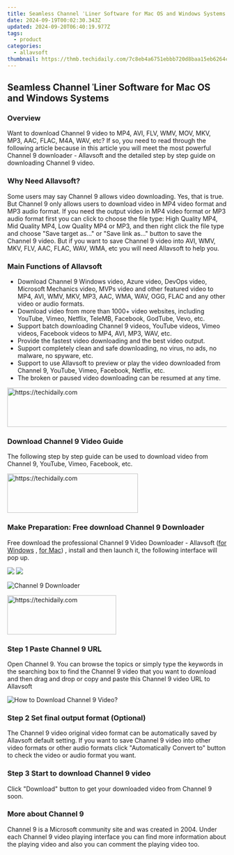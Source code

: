 ```yaml
---
title: Seamless Channel ˈLiner Software for Mac OS and Windows Systems
date: 2024-09-19T00:02:30.343Z
updated: 2024-09-20T06:40:19.977Z
tags:
  - product
categories:
  - allavsoft
thumbnail: https://thmb.techidaily.com/7c8eb4a6751ebbb720d8baa15eb6264cc6e760acb0b1ed4fef37387dcca189b5.jpg
---
```


## Seamless Channel ˈLiner Software for Mac OS and Windows Systems

### Overview

Want to download Channel 9 video to MP4, AVI, FLV, WMV, MOV, MKV, MP3, AAC, FLAC, M4A, WAV, etc? If so, you need to read through the following article because in this article you will meet the most powerful Channel 9 downloader - Allavsoft and the detailed step by step guide on downloading Channel 9 video.

### Why Need Allavsoft?

Some users may say Channel 9 allows video downloading. Yes, that is true. But Channel 9 only allows users to download video in MP4 video format and MP3 audio format. If you need the output video in MP4 video format or MP3 audio format first you can click to choose the file type: High Quality MP4, Mid Quality MP4, Low Quality MP4 or MP3, and then right click the file type and choose "Save target as..." or "Save link as..." button to save the Channel 9 video. But if you want to save Channel 9 video into AVI, WMV, MKV, FLV, AAC, FLAC, WAV, WMA, etc you will need Allavsoft to help you.

### Main Functions of Allavsoft

* Download Channel 9 Windows video, Azure video, DevOps video, Microsoft Mechanics video, MVPs video and other featured video to MP4, AVI, WMV, MKV, MP3, AAC, WMA, WAV, OGG, FLAC and any other video or audio formats.
* Download video from more than 1000+ video websites, including YouTube, Vimeo, Netflix, TeleMB, Facebook, GodTube, Vevo, etc.
* Support batch downloading Channel 9 videos, YouTube videos, Vimeo videos, Facebook videos to MP4, AVI, MP3, WAV, etc.
* Provide the fastest video downloading and the best video output.
* Support completely clean and safe downloading, no virus, no ads, no malware, no spyware, etc.
* Support to use Allavsoft to preview or play the video downloaded from Channel 9, YouTube, Vimeo, Facebook, Netflix, etc.
* The broken or paused video downloading can be resumed at any time.

<!-- affiliate ads begin -->
<a href="https://appsumo.8odi.net/c/5597632/2151868/7443" target="_top" id="2151868">
  <img src="//a.impactradius-go.com/display-ad/7443-2151868" border="0" alt="https://techidaily.com" width="600" height="90"/>
</a>
<img height="0" width="0" src="https://appsumo.8odi.net/i/5597632/2151868/7443" style="position:absolute;visibility:hidden;" border="0" />
<!-- affiliate ads end -->

### Download Channel 9 Video Guide

The following step by step guide can be used to download video from Channel 9, YouTube, Vimeo, Facebook, etc.

<!-- affiliate ads begin -->
<a href="https://wigfever.sjv.io/c/5597632/1995803/22899" target="_top" id="1995803">
  <img src="//a.impactradius-go.com/display-ad/22899-1995803" border="0" alt="https://techidaily.com" width="300" height="90"/>
</a>
<img height="0" width="0" src="https://wigfever.sjv.io/i/5597632/1995803/22899" style="position:absolute;visibility:hidden;" border="0" />
<!-- affiliate ads end -->

### Make Preparation: Free download Channel 9 Downloader

Free download the professional Channel 9 Video Downloader - Allavsoft ([for Windows](https://tools.techidaily.com/allavsoft/products/) , [for Mac](https://tools.techidaily.com/allavsoft/products/)) , install and then launch it, the following interface will pop up.

[![](https://www.allavsoft.com/how-to/../images/how-to/free-download-win.jpg)](https://tools.techidaily.com/allavsoft/products/) [![](https://www.allavsoft.com/how-to/../images/how-to/free-download-mac.jpg)](https://tools.techidaily.com/allavsoft/products/)

![Channel 9 Downloader](https://www.allavsoft.com/how-to/../images/allavsoft/screen-shot-600.jpg)

<!-- affiliate ads begin -->
<a href="https://review-au.sjv.io/c/5597632/2098705/14409" target="_top" id="2098705">
  <img src="//a.impactradius-go.com/display-ad/14409-2098705" border="0" alt="https://techidaily.com" width="250" height="90"/>
</a>
<img height="0" width="0" src="https://review-au.sjv.io/i/5597632/2098705/14409" style="position:absolute;visibility:hidden;" border="0" />
<!-- affiliate ads end -->

### Step 1 Paste Channel 9 URL

Open Channel 9\. You can browse the topics or simply type the keywords in the searching box to find the Channel 9 video that you want to download and then drag and drop or copy and paste this Channel 9 video URL to Allavsoft

![How to Download Channel 9 Video?](https://www.allavsoft.com/how-to/../images/how-to/download-rtmp-video/download-rtmp-video.jpg)

### Step 2 Set final output format (Optional)

The Channel 9 video original video format can be automatically saved by Allavsoft default setting. If you want to save Channel 9 video into other video formats or other audio formats click "Automatically Convert to" button to check the video or audio format you want.

### Step 3 Start to download Channel 9 video

Click "Download" button to get your downloaded video from Channel 9 soon.

### More about Channel 9

Channel 9 is a Microsoft community site and was created in 2004\. Under each Channel 9 video playing interface you can find more information about the playing video and also you can comment the playing video too.

<ins class="adsbygoogle"
     style="display:block"
     data-ad-format="autorelaxed"
     data-ad-client="ca-pub-7571918770474297"
     data-ad-slot="1223367746"></ins>

<ins class="adsbygoogle"
     style="display:block"
     data-ad-client="ca-pub-7571918770474297"
     data-ad-slot="8358498916"
     data-ad-format="auto"
     data-full-width-responsive="true"></ins>
